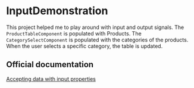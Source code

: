 # InputDemonstration

This project helped me to play around with input and output signals. The `ProductTableComponent` is populated with Products. The `CategorySelectComponent` is populated with the categories of the products. When the user selects a specific category, the table is updated. 

## Official documentation

[Accepting data with input properties](https://angular.dev/guide/components/inputs)

